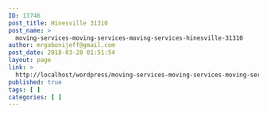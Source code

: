 ```yaml
---
ID: 13746
post_title: Hinesville 31310
post_name: >
  moving-services-moving-services-moving-services-hinesville-31310
author: mrgabonijeff@gmail.com
post_date: 2018-03-28 01:51:54
layout: page
link: >
  http://localhost/wordpress/moving-services-moving-services-moving-services-hinesville-31310/
published: true
tags: [ ]
categories: [ ]
---
```

